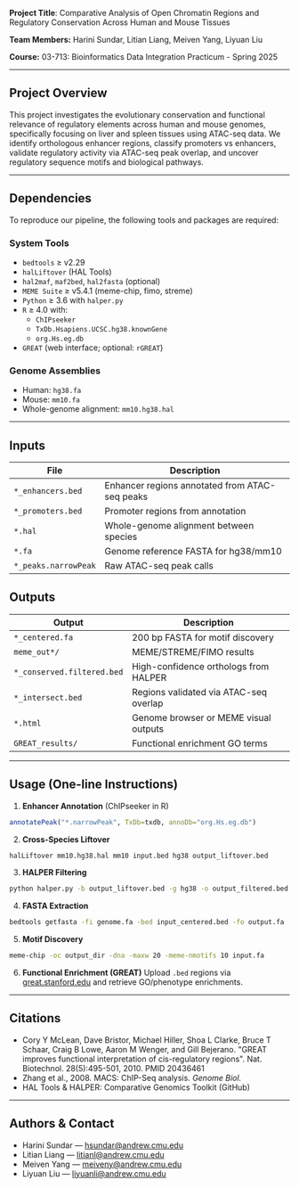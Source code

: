 **Project Title**: Comparative Analysis of Open Chromatin Regions and Regulatory Conservation Across Human and Mouse Tissues

**Team Members:** Harini Sundar, Litian Liang, Meiven Yang, Liyuan Liu

**Course:** 03-713: Bioinformatics Data Integration Practicum - Spring 2025

---

## Project Overview
This project investigates the evolutionary conservation and functional relevance of regulatory elements across human and mouse genomes, specifically focusing on liver and spleen tissues using ATAC-seq data. We identify orthologous enhancer regions, classify promoters vs enhancers, validate regulatory activity via ATAC-seq peak overlap, and uncover regulatory sequence motifs and biological pathways.

---

## Dependencies
To reproduce our pipeline, the following tools and packages are required:

### System Tools
- `bedtools` ≥ v2.29
- `halLiftover` (HAL Tools)
- `hal2maf`, `maf2bed`, `hal2fasta` (optional)
- `MEME Suite` ≥ v5.4.1 (meme-chip, fimo, streme)
- `Python` ≥ 3.6 with `halper.py`
- `R` ≥ 4.0 with:
  - `ChIPseeker`
  - `TxDb.Hsapiens.UCSC.hg38.knownGene`
  - `org.Hs.eg.db`
- `GREAT` (web interface; optional: `rGREAT`)

### Genome Assemblies
- Human: `hg38.fa`
- Mouse: `mm10.fa`
- Whole-genome alignment: `mm10.hg38.hal`

---

## Inputs
| File | Description |
|------|-------------|
| `*_enhancers.bed` | Enhancer regions annotated from ATAC-seq peaks |
| `*_promoters.bed` | Promoter regions from annotation |
| `*.hal` | Whole-genome alignment between species |
| `*.fa` | Genome reference FASTA for hg38/mm10 |
| `*_peaks.narrowPeak` | Raw ATAC-seq peak calls |

## Outputs
| Output | Description |
|--------|-------------|
| `*_centered.fa` | 200 bp FASTA for motif discovery |
| `meme_out*/` | MEME/STREME/FIMO results |
| `*_conserved.filtered.bed` | High-confidence orthologs from HALPER |
| `*_intersect.bed` | Regions validated via ATAC-seq overlap |
| `*.html` | Genome browser or MEME visual outputs |
| `GREAT_results/` | Functional enrichment GO terms |

---

## Usage (One-line Instructions)

1. **Enhancer Annotation** (ChIPseeker in R)
```r
annotatePeak("*.narrowPeak", TxDb=txdb, annoDb="org.Hs.eg.db")
```

2. **Cross-Species Liftover**
```bash
halLiftover mm10.hg38.hal mm10 input.bed hg38 output_liftover.bed
```

3. **HALPER Filtering**
```bash
python halper.py -b output_liftover.bed -g hg38 -o output_filtered.bed
```

4. **FASTA Extraction**
```bash
bedtools getfasta -fi genome.fa -bed input_centered.bed -fo output.fa
```

5. **Motif Discovery**
```bash
meme-chip -oc output_dir -dna -maxw 20 -meme-nmotifs 10 input.fa
```

6. **Functional Enrichment (GREAT)**
Upload `.bed` regions via [great.stanford.edu](http://great.stanford.edu/) and retrieve GO/phenotype enrichments.

---

## Citations
- Cory Y McLean, Dave Bristor, Michael Hiller, Shoa L Clarke, Bruce T Schaar, Craig B Lowe, Aaron M Wenger, and Gill Bejerano. "GREAT improves functional interpretation of cis-regulatory regions". Nat. Biotechnol. 28(5):495-501, 2010. PMID 20436461
- Zhang et al., 2008. MACS: ChIP-Seq analysis. *Genome Biol.*
- HAL Tools & HALPER: Comparative Genomics Toolkit (GitHub)

---

## Authors & Contact
- Harini Sundar — hsundar@andrew.cmu.edu
- Litian Liang — litianl@andrew.cmu.edu
- Meiven Yang — meiveny@andrew.cmu.edu
- Liyuan Liu — liyuanli@andrew.cmu.edu
